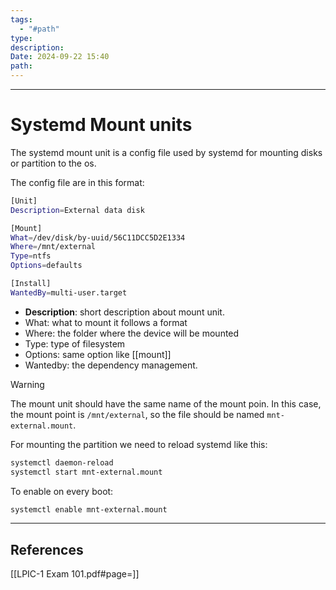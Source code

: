 ```yaml
---
tags:
  - "#path"
type: 
description: 
Date: 2024-09-22 15:40
path:
---
```


___
# Systemd Mount units

The systemd mount unit is a config file used by systemd for mounting disks or partition to the os.

The config file are in this format:

```bash
[Unit]
Description=External data disk

[Mount]
What=/dev/disk/by-uuid/56C11DCC5D2E1334
Where=/mnt/external
Type=ntfs
Options=defaults

[Install]
WantedBy=multi-user.target
```

- **Description**: short description about mount unit.
- What: what to mount it follows a format
- Where: the folder where the device will be mounted
- Type: type of filesystem
- Options: same option like [[mount]]
- Wantedby: the dependency management.

> [!WARNING]
> The mount unit should have the same name of the mount poin.
>  In this case, the mount point is `/mnt/external`, so the file should be named `mnt-external.mount`.

For mounting the partition we need to reload systemd like this:
```bash
systemctl daemon-reload
systemctl start mnt-external.mount
```

To enable on every boot:
```bash
systemctl enable mnt-external.mount
```

___
## References
[[LPIC-1 Exam 101.pdf#page=]]